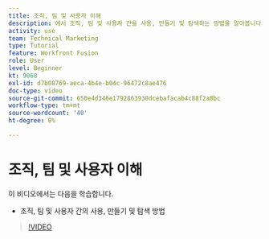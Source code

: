 ```yaml
---
title: 조직, 팀 및 사용자 이해
description: 에서 조직, 팀 및 사용자 간을 사용, 만들기 및 탐색하는 방법을 알아봅니다 [!DNL Adobe Workfront Fusion].
activity: use
team: Technical Marketing
type: Tutorial
feature: Workfront Fusion
role: User
level: Beginner
kt: 9068
exl-id: d7b08769-aeca-4b4e-b04c-96472c8ae476
doc-type: video
source-git-commit: 650e4d346e1792863930dcebafacab4c88f2a8bc
workflow-type: tm+mt
source-wordcount: '40'
ht-degree: 0%

---
```


# 조직, 팀 및 사용자 이해

이 비디오에서는 다음을 학습합니다.

* 조직, 팀 및 사용자 간의 사용, 만들기 및 탐색 방법

>[!VIDEO](https://video.tv.adobe.com/v/335309/?quality=12&learn=on)
